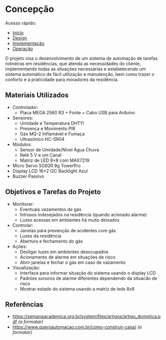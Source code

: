 # Concepção
Acesso rápido:

- [Início](https://github.com/LeoAndriolli/PI2)
- [Design](https://github.com/LeoAndriolli/PI2)
- [Implementação](https://github.com/LeoAndriolli/PI2)
- [Operação](https://github.com/LeoAndriolli/PI2)

O projeto visa o desenvolvimento de um sistema de automação de tarefas rotineiras em residências, que atenda as necessidades do cliente, implementando todas as situações necessárias e estabelecendo um sistema automático de fácil utilização e manutenção, bem como trazer o conforto e a praticidade para moradores da residência.

## Materiais Utilizados
<ul>
  <li>Controlador:
    <ul>
      <li>Placa MEGA 2560 R3 + Fonte + Cabo USB para Arduino</li>
    </ul>
  </li>
  <li>Sensores:
    <ul>
      <li>Umidade e Temperatura DHT11</li>
      <li>Presença e Movimento PIR</li>
      <li>Gás MQ-2 Inflamável e Fumaça</li>
      <li>Ultrasônico HC-SR04</li>
    </ul>
  </li>
  <li>Módulos:
    <ul>
      <li>Sensor de Umidade/Nível Água Chuva</li>
      <li>Relé 5 V e um Canal</li>
      <li>Matriz de LED 8×8 com MAX7219</li>
    </ul>
  </li>
  <li>Micro Servo SG92R 9g TowerPro</li>
  <li>Display LCD 16×2 I2C Backlight Azul</li>
  <li>Buzzer Passivo</li>
</ul>

## Objetivos e Tarefas do Projeto

<ul>
  <li>Monitorar:
    <ul>
      <li>Eventuais vazamentos de gás</li>
      <li>Intrusos indesejados na residência (quando acionado alarme)</li>
      <li>Luzes acessas em ambientes há muito deixados</li>
    </ul>
  </li>
  <li>Controlar:
      <ul>
      <li>Janelas para prevenção de acidentes com gás</li>
      <li>Luzes da residência</li>
      <li>Abertura e fechamento do gás</li>
    </ul>
  </li>
       <li>Ações:
      <ul>
      <li>Desligar luzes em ambientes desocupados</li>
      <li>Acionamento de alarme em situações de risco</li>
      <li>Abrir janelas e fechar o gás em caso de vazamento </li>
    </ul>
  </li>
<li>Visualização:
    <ul>
      <li>Interface para informar situação do sistema usando o display LCD</li>
      <li>Padrões sonoros de alarme diferentes dependendo da situacão de risco</li>
      <li>Mostrar estado do sistema usando a matriz de leds 8x8</li>
    </ul>
  </li>
</ul>

## Referências
- https://semanaacademica.org.br/system/files/artigos/artigo_domotica.pdf _(a formatar)_
- https://www.queroautomacao.com.br/como-construir-casa/ _(a formatar)_
